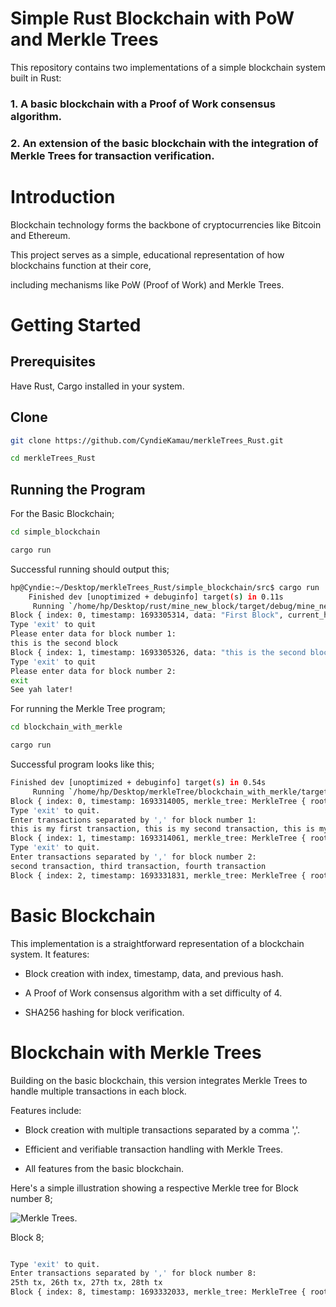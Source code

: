 # Simple Rust Blockchain with PoW and Merkle Trees

This repository contains two implementations of a simple blockchain system built in Rust:

### 1. A basic blockchain with a Proof of Work consensus algorithm.

### 2. An extension of the basic blockchain with the integration of Merkle Trees for transaction verification.


# Introduction

Blockchain technology forms the backbone of cryptocurrencies like Bitcoin and Ethereum. 

This project serves as a simple, educational representation of how blockchains function at their core, 

including mechanisms like PoW (Proof of Work) and Merkle Trees.


# Getting Started

## Prerequisites

Have Rust, Cargo installed in your system.


## Clone

```sh
git clone https://github.com/CyndieKamau/merkleTrees_Rust.git

cd merkleTrees_Rust

```

## Running the Program

For the Basic Blockchain;


```sh
cd simple_blockchain

cargo run

```

Successful running should output this;

```sh
hp@Cyndie:~/Desktop/merkleTrees_Rust/simple_blockchain/src$ cargo run
    Finished dev [unoptimized + debuginfo] target(s) in 0.11s
     Running `/home/hp/Desktop/rust/mine_new_block/target/debug/mine_new_block`
Block { index: 0, timestamp: 1693305314, data: "First Block", current_hash: "000059e58710beec19937b3c462fc09af3e1ed0e949c1cebeae496ee95804b54", previous_hash: "0", nonce: 27818 }
Type 'exit' to quit
Please enter data for block number 1: 
this is the second block
Block { index: 1, timestamp: 1693305326, data: "this is the second block", current_hash: "000059cfb8730d512eb4a44c58b6fe36b9c2f57852dbfe0aa8440ff4df0fd646", previous_hash: "000059e58710beec19937b3c462fc09af3e1ed0e949c1cebeae496ee95804b54", nonce: 170784 }
Type 'exit' to quit
Please enter data for block number 2: 
exit
See yah later!
```

For running the Merkle Tree program;

```sh
cd blockchain_with_merkle

cargo run

```

Successful program looks like this;

```sh
Finished dev [unoptimized + debuginfo] target(s) in 0.54s
     Running `/home/hp/Desktop/merkleTree/blockchain_with_merkle/target/debug/blockchain_with_merkle`
Block { index: 0, timestamp: 1693314005, merkle_tree: MerkleTree { root: Some(MerkleNode { left: None, right: None, data: "5f32a9be70edf223ccdda396a87a7ce72d38e773f5c83b37605e36f0efbc8ece" }) }, current_hash: "0000569630444c7a58e7510fe8b07d594a38f3226f02286344f45df22afe2108", previous_hash: "0", nonce: 53387 }
Type 'exit' to quit.
Enter transactions separated by ',' for block number 1: 
this is my first transaction, this is my second transaction, this is my third transaction
Block { index: 1, timestamp: 1693314061, merkle_tree: MerkleTree { root: Some(MerkleNode { left: Some(MerkleNode { left: Some(MerkleNode { left: None, right: None, data: "bc4d20e6e4b23cf4abec7672e96dc6f96bb6b0fd77cd2af2d1dab3d819e5fabe" }), right: Some(MerkleNode { left: None, right: None, data: "bc4d20e6e4b23cf4abec7672e96dc6f96bb6b0fd77cd2af2d1dab3d819e5fabe" }), data: "af326c5dba7dac555c9639ff937d2efec565674a4c392507ad701f1b56f99ba3" }), right: Some(MerkleNode { left: Some(MerkleNode { left: None, right: None, data: "27280c51ab40aa63515e90cecfd17cb3e4ffae2e3ebaa748ddb2f18d37651ce3" }), right: Some(MerkleNode { left: None, right: None, data: "edbc1656f117f39929afe6b11f4529797729f4e97b7cd6330531263402a95c45" }), data: "62a93d9854c13bb0699ad2626130b3ae538ccc48856b2588e4952db76827c947" }), data: "0719abe55019631aa71bf8186ddfbd926edcb7c74c51a14572bcc0db404f6f09" }) }, current_hash: "00006f41e173b76ac793c858939d04efa9d93ba4a4d7438cab60bd15dde5417a", previous_hash: "0000569630444c7a58e7510fe8b07d594a38f3226f02286344f45df22afe2108", nonce: 59897 }
Type 'exit' to quit.
Enter transactions separated by ',' for block number 2: 
second transaction, third transaction, fourth transaction
Block { index: 2, timestamp: 1693331831, merkle_tree: MerkleTree { root: Some(MerkleNode { left: Some(MerkleNode { left: Some(MerkleNode { left: None, right: None, data: "2ae63ab0c786494e154c58d766f7478d21f305b0245d550605c0d7c3cc7c8843" }), right: Some(MerkleNode { left: None, right: None, data: "2ae63ab0c786494e154c58d766f7478d21f305b0245d550605c0d7c3cc7c8843" }), data: "172f161678e75c3c2e7fd4b77569462d2030b3d8abdab512f097c7ec53dc11d7" }), right: Some(MerkleNode { left: Some(MerkleNode { left: None, right: None, data: "bd2facd9584174b59f7c531e37275159688e5a60c02e78c5d5d4be1ed5792d96" }), right: Some(MerkleNode { left: None, right: None, data: "749effdbf496b3d4b516641cc641ff140f89593f8d3421f730633a025cbdbef9" }), data: "805d6445fd8640d3f16dc98fc655428273b8f8611a8519b71cf5c5934517b1f9" }), data: "0e62d5801c615bb8b0529ffbc998a1f1baa855ad4262068ba405565c88fbb4eb" }) }, current_hash: "00005df5681086ab69348fe3b3e0bed97421910d83375b2ea02e273659a5a01a", previous_hash: "00006f41e173b76ac793c858939d04efa9d93ba4a4d7438cab60bd15dde5417a", nonce: 165510 }

```

# Basic Blockchain

This implementation is a straightforward representation of a blockchain system. It features:

* Block creation with index, timestamp, data, and previous hash.

* A Proof of Work consensus algorithm with a set difficulty of 4.

* SHA256 hashing for block verification.


# Blockchain with Merkle Trees

Building on the basic blockchain, this version integrates Merkle Trees to handle multiple transactions in each block.

Features include:

* Block creation with multiple transactions separated by a comma ','.

* Efficient and verifiable transaction handling with Merkle Trees.

* All features from the basic blockchain.

Here's a simple illustration showing a respective Merkle tree for Block number 8;

![Merkle Trees](https://github.com/CyndieKamau/merkleTrees_Rust/assets/63792575/304b322c-7b6f-4260-9468-6ca79f275cc0).

Block 8;

```sh

Type 'exit' to quit.
Enter transactions separated by ',' for block number 8: 
25th tx, 26th tx, 27th tx, 28th tx
Block { index: 8, timestamp: 1693332033, merkle_tree: MerkleTree { root: Some(MerkleNode { left: Some(MerkleNode { left: Some(MerkleNode { left: None, right: None, data: "61ef6ea548ce403c478964519a8eeacdf0406f21636bb85afd58bb065df5bedd" }), right: Some(MerkleNode { left: None, right: None, data: "ccdb02374a3a4e5f0ac3bdd651876f8395f57b3935c89c9ef4ef8cc8e248eb23" }), data: "1b71f51107ff6acaabed3102f498d77655f617ad339d42b1f480306a63502e84" }), right: Some(MerkleNode { left: Some(MerkleNode { left: None, right: None, data: "c33b22765a6480104048f022be86a0d765ac86b634676272fd1cb8453f33c44b" }), right: Some(MerkleNode { left: None, right: None, data: "bc3bf4c5135ea276efe1f1474a1702a9d27e883af8f2bcf803b94975871afea3" }), data: "a36ef17b69605340139249b51f166225f3f5d9e0561e167e0a9257268c567de2" }), data: "6ca2ab3d74876dc8afa3f5e10b08805837e9d62034835697e4fe8fe89f4687be" }) }, current_hash: "0000fd017f2ef866369302f0bedce28efddf5ffb6954e6f74e93d3d532e0f4f7", previous_hash: "0000fba3713ea65377c201be8dc462f0de5924510e40c22302e212641cd32ef8", nonce: 27870 }

```
